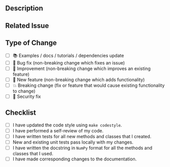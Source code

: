 ## Description

<!-- Add a more detailed description of the changes if needed. -->

## Related Issue

<!-- If your PR refers to a related issue, link it here. -->

## Type of Change

<!-- Mark with an `x` all the checkboxes that apply (like `[x]`) -->

- [ ] 📚 Examples / docs / tutorials / dependencies update
- [ ] 🔧 Bug fix (non-breaking change which fixes an issue)
- [ ] 🥂 Improvement (non-breaking change which improves an existing feature)
- [ ] 🚀 New feature (non-breaking change which adds functionality)
- [ ] 💥 Breaking change (fix or feature that would cause existing functionality to change)
- [ ] 🔐 Security fix

## Checklist

<!-- Mark with an `x` all the checkboxes that apply (like `[x]`) -->

- [ ] I have updated the code style using `make codestyle`.
- [ ] I have performed a self-review of my code.
- [ ] I have written tests for all new methods and classes that I created.
- [ ] New and existing unit tests pass locally with my changes.
- [ ] I have written the docstring in `NumPy` format for all the methods and classes that I used.
- [ ] I have made corresponding changes to the documentation.
